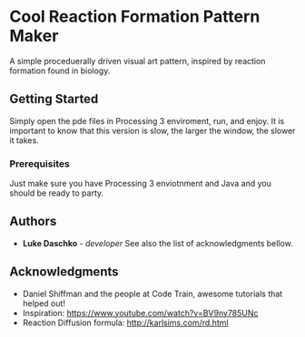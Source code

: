# Cool Reaction Formation Pattern Maker

A simple proceduerally driven visual art pattern, inspired by reaction formation found in biology.

## Getting Started

Simply open the pde files in Processing 3 enviroment, run, and enjoy. It is important to know that this version is slow, the larger the window, the slower it takes. 

### Prerequisites

Just make sure you have Processing 3 enviotnment and Java and you should be ready to party.

## Authors

* **Luke Daschko** - *developer* 
See also the list of acknowledgments bellow.


## Acknowledgments

* Daniel Shiffman and the people at Code Train, awesome tutorials that helped out!
* Inspiration: https://www.youtube.com/watch?v=BV9ny785UNc
* Reaction Diffusion formula: http://karlsims.com/rd.html
